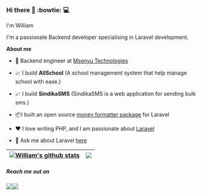 ### Hi there :rocket: :bowtie: :computer:

I'm William


I'm a passionate Backend developer specialising in Laravel development.

**About me**

- 💼 Backend engineer at [Msenyu Technologies](https://msenyu.com)

- 📈 I build **AllSchool** (A school management system that help manage school with ease.)
- 📈 I build **SindikaSMS** (SindikaSMS is a web application for sending bulk sms.)

 
- 📦I built an open source [money formatter package](https://github.com/Williamug/money-formatter) for Laravel


- ❤️ I love writing PHP, and I am passionate about [Laravel](https://www.laravel.com)

- 💬 Ask me about Laravel [here](https://twitter.com/WilliamAsaba)


| <a href="https://github.com/williamug/github-readme-stats"><img align="center" src="https://github-readme-stats.vercel.app/api?username=williamug&show_icons=true&include_all_commits=true&theme=buefy&hide_border=true" alt="William's github stats" /></a> | <a href="https://github.com/williamug/github-readme-stats"><img align="center" src="https://github-readme-stats.vercel.app/api/top-langs/?username=williamug&layout=compact&theme=buefy&hide_border=true" /></a> |
| ------------- | ------------- |

##### Reach me out on 
<p><img src="https://img.shields.io/twitter/url?style=social&url=https%3A%2F%2Fwww.twitter.com%2FWilliamAsaba"><img src="https://img.shields.io/badge/github-follow-blue"></p>

